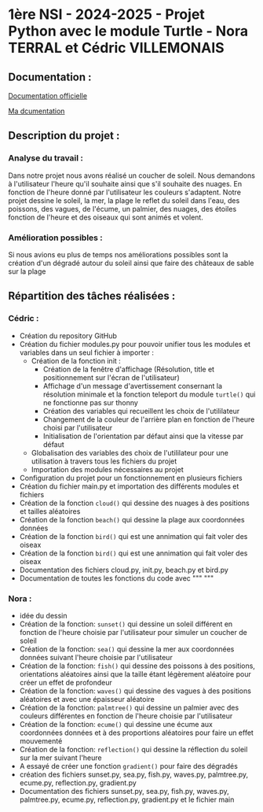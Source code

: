 # 1ère NSI - 2024-2025 - Projet Python avec le module Turtle - Nora TERRAL et Cédric VILLEMONAIS
## Documentation :
<a href="https://docs.python.org/fr/3/library/turtle.html" target="_blank">Documentation officielle</a>

<a href="https://github.com/Cedric-VILLEMONAIS/Python-Turtle-Documentation" target="_blank">Ma dcumentation</a>

## Description du projet :
### Analyse du travail :
Dans notre projet nous avons réalisé un coucher de soleil. Nous demandons à l'utilisateur l'heure qu'il souhaite ainsi que s'il souhaite des nuages. En fonction de l'heure donné par l'utilisateur les couleurs s'adaptent. Notre projet dessine le soleil, la mer, la plage le reflet du soleil dans l'eau, des poissons, des vagues, de l'écume, un palmier, des nuages, des étoiles fonction de l'heure et des oiseaux qui sont animés et volent.

### Amélioration possibles :
Si nous avions eu plus de temps nos améliorations possibles sont la création d'un dégradé autour du soleil ainsi que faire des châteaux de sable sur la plage

## Répartition des tâches réalisées :
### Cédric :
- Création du repository GitHub
- Création du fichier modules.py pour pouvoir unifier tous les modules et variables dans un seul fichier à importer :
    - Création de la fonction init :
        - Création de la fenêtre d'affichage (Résolution, title et positionnement sur l'écran de l'utilisateur)
        - Affichage d'un message d'avertissement consernant la résolution minimale et la fonction teleport du module ```turtle()``` qui ne fonctionne pas sur thonny
        - Création des variables qui recueillent les choix de l'utililateur
        - Changement de la couleur de l'arrière plan en fonction de l'heure choisi par l'utilisateur
        - Initialisation de l'orientation par défaut ainsi que la vitesse par défaut
    - Globalisation des variables des choix de l'utililateur pour une utilisation à travers tous les fichiers du projet
    - Importation des modules nécessaires au projet
- Configuration du projet pour un fonctionnement en plusieurs fichiers
- Création du fichier main.py et importation des différents modules et fichiers
- Création de la fonction ```cloud()``` qui dessine des nuages à des positions et tailles aléatoires
- Création de la fonction ```beach()``` qui dessine la plage aux coordonnées données
- Création de la fonction ```bird()``` qui est une annimation qui fait voler des oiseax
- Création de la fonction ```bird()``` qui est une annimation qui fait voler des oiseax
- Documentation des fichiers cloud.py, init.py, beach.py et bird.py
- Documentation de toutes les fonctions du code avec """ """


### Nora :
- idée du dessin 
- Création de la fonction: ```sunset()``` qui dessine un soleil différent en fonction de l'heure choisie par l'utilisateur pour simuler un coucher de soleil  
- Création de la fonction: ```sea()``` qui dessine la mer aux coordonnées données suivant l'heure choisie par l'utilisateur
- Création de la fonction: ```fish()``` qui dessine des poissons à des positions, orientations aléatoires ainsi que la taille étant légèrement aléatoire pour créer un effet de profondeur
- Création de la fonction: ```waves()``` qui dessine des vagues à des positions aléatoires et avec une épaisseur aléatoire
- Création de la fonction: ```palmtree()``` qui dessine un palmier avec des couleurs différentes en fonction de l'heure choisie par l'utilisateur
- Création de la fonction: ```ecume()``` qui dessine une écume aux coordonnées données et à des proportions aléatoires pour faire un effet mouvementé
- Création de la fonction: ```reflection()``` qui dessine la réflection du soleil sur la mer suivant l'heure 
- A essayé de créer une fonction ```gradient()``` pour faire des dégradés
- création des fichiers sunset.py, sea.py, fish.py, waves.py, palmtree.py, ecume.py, reflection.py, gradient.py
- Documentation des fichiers sunset.py, sea.py, fish.py, waves.py, palmtree.py, ecume.py, reflection.py, gradient.py et le fichier main



